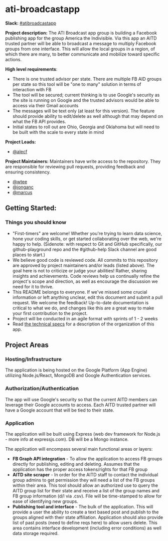 # ati-broadcastapp

**Slack:** [#atibroadcastapp](https://datafordemocracy.slack.com/messages/C4VTQ2G4U/)

**Project description:** The ATI Broadcast app group is building a Facebook publishing app for the group America the Indivisible. Via this app an AITD trusted partner will be able to broadcast a message to multiply Facebook groups from one interface. This will allow the local groups in a region, of which there are many, to better communicate and mobilize toward specific actions.

**High level requirements**:
+ There is one trusted advisor per state. There are multiple FB AID groups per state so this tool will be "one to many" solution in terms of interaction with FB
+ The tool will be secured; current thinking is to use Google's security as the site is running on Google and the trusted advisors would be able to access via their Gmail accounts
+ The messages will be text only (at least for this version). The feature should provide ability to edit/delete as well although that may depend on what the FB API provides. 
+ Initial states to roll out are Ohio, Georgia and Oklahoma but will need to be built with the scale to every state in mind

**Project Leads:**
+ [@alecf](https://datafordemocracy.slack.com/messages/@alecf/)

**Project Maintainers:** Maintainers have write access to the repository. They are responsible for reviewing pull requests, providing feedback and ensuring consistency.
+ [@wtee](https://datafordemocracy.slack.com/messages/@wtee)
+ [@jonganc](https://datafordemocracy.slack.com/messages/@jonganc)
+ [@marcus](https://datafordemocracy.slack.com/messages/@marcus)

## Getting Started:
### Things you should know

+ "First-timers" are welcome! Whether you're trying to learn data science, hone your coding skills, or get started collaborating over the web, we're happy to help. (Sidenote: with respect to Git and GitHub specifically, our github-playground repo and the #github-help Slack channel are good places to start.)
+ We believe good code is reviewed code. All commits to this repository are approved by project maintainers and/or leads (listed above). The goal here is not to criticize or judge your abilities! Rather, sharing insights and achievements. Code reviews help us continually refine the project's scope and direction, as well as encourage the discussion we need for it to thrive.
+ This README belongs to everyone. If we've missed some crucial information or left anything unclear, edit this document and submit a pull request. We welcome the feedback! Up-to-date documentation is critical to what we do, and changes like this are a great way to make your first contribution to the project.
+ Project will be conducted in an agile format with sprints of 1 - 2 weeks
+ Read [the technical specs](TECHNICAL.md) for a description of the organization of this app.

## Project Areas
### Hosting/Infrastructure
The application is being hosted on the Google Platform (App Engine) utilizing Node.js/React, MongoDB and Google Authentication services. 

### Authorization/Authentication
The app will use Google's security so that the current AITD members can leverage their Google accounts to access. Each AITD trusted partner will have a Google account that will be tied to their state. 

### Application
The application will be built using Express (web dev framework for Node.js - more info at expressjs.com). DB will be a Mongo instance. 

The application will encompass several main functional areas or layers:
+ **FB Graph API integration** - To allow the application to access FB groups directly for publishing, editing and deleting. Assumes that the application has the proper access tokens/rights for that FB group
+ **AITD site scraper** - In order for the AITD staff to contact the individual group admins to get permission they will need a list of the FB groups within their area. This tool should allow an authorized use to query the AITD group list for their state and receive a list of the group names and FB group information (d/l via .csv). File will be time-stamped to allow for ease of identifying new groups.   
+ **Publishing tool and interface** - The bulk of the application. This will provide a user the ability to create a text based post and publish to the groups aligned with their state affiliation. Application should also provide list of past posts (need to define reqs here) to allow users delete. This area contains interface development (including error conditions) as well data storage required. 

